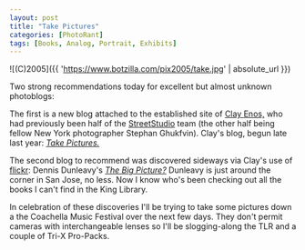 ```yaml
---
layout: post
title: "Take Pictures"
categories: [PhotoRant]
tags: [Books, Analog, Portrait, Exhibits]
---
```



![(C)2005]({{ 'https://www.botzilla.com/pix2005/take.jpg' | absolute_url }})


Two strong recommendations today for excellent but almost unknown photoblogs:

The first is a new blog attached to the established site of <a href="http://www.clayenos.com/">Clay Enos,</a> who had previously been half of the <a href="http://www.streetstudio.com/">StreetStudio</a> team (the other half being fellow New York photographer Stephan Ghukfvin). Clay's blog, begun late last year: <a href="http://clayenos.blogspot.com/"><i>Take Pictures.</i></a>

<!--more-->
The second blog to recommend was discovered sideways via Clay's use of <a href="http://www.flickr.com/">flickr</a>: Dennis Dunleavy's <a href="http://ddunleavy.typepad.com/the_big_picture/"><i>The Big Picture?</i></a> Dunleavy is just around the corner in San Jose, no less. Now I know who's been checking out all the books I can't find in the King Library.

In celebration of these discoveries I'll be trying to take some pictures down a the Coachella Music Festival over the next few days. They don't permit cameras with interchangeable lenses so I'll be slogging-along the TLR and a couple of Tri-X Pro-Packs.

